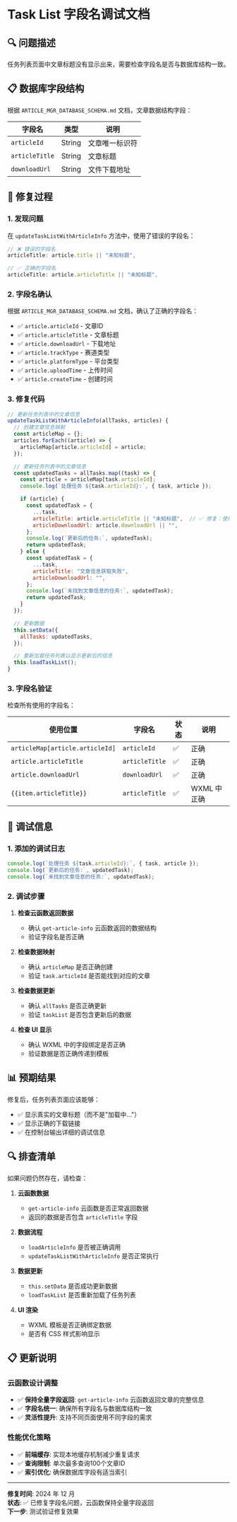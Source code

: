 # Task List 字段名调试文档

## 🔍 问题描述

任务列表页面中文章标题没有显示出来，需要检查字段名是否与数据库结构一致。

## 📋 数据库字段结构

根据 `ARTICLE_MGR_DATABASE_SCHEMA.md` 文档，文章数据结构字段：

| 字段名         | 类型   | 说明           |
| -------------- | ------ | -------------- |
| `articleId`    | String | 文章唯一标识符 |
| `articleTitle` | String | 文章标题       |
| `downloadUrl`  | String | 文件下载地址   |

## 🔧 修复过程

### **1. 发现问题**

在 `updateTaskListWithArticleInfo` 方法中，使用了错误的字段名：

```javascript
// ❌ 错误的字段名
articleTitle: article.title || "未知标题",

// ✅ 正确的字段名
articleTitle: article.articleTitle || "未知标题",
```

### **2. 字段名确认**

根据 `ARTICLE_MGR_DATABASE_SCHEMA.md` 文档，确认了正确的字段名：

- ✅ `article.articleId` - 文章ID
- ✅ `article.articleTitle` - 文章标题  
- ✅ `article.downloadUrl` - 下载地址
- ✅ `article.trackType` - 赛道类型
- ✅ `article.platformType` - 平台类型
- ✅ `article.uploadTime` - 上传时间
- ✅ `article.createTime` - 创建时间

### **3. 修复代码**

```javascript
// 更新任务列表中的文章信息
updateTaskListWithArticleInfo(allTasks, articles) {
  // 创建文章信息映射
  const articleMap = {};
  articles.forEach((article) => {
    articleMap[article.articleId] = article;
  });

  // 更新任务列表中的文章信息
  const updatedTasks = allTasks.map((task) => {
    const article = articleMap[task.articleId];
    console.log(`处理任务 ${task.articleId}:`, { task, article });

    if (article) {
      const updatedTask = {
        ...task,
        articleTitle: article.articleTitle || "未知标题",  // ✅ 修复：使用正确的字段名
        articleDownloadUrl: article.downloadUrl || "",
      };
      console.log(`更新后的任务:`, updatedTask);
      return updatedTask;
    } else {
      const updatedTask = {
        ...task,
        articleTitle: "文章信息获取失败",
        articleDownloadUrl: "",
      };
      console.log(`未找到文章信息的任务:`, updatedTask);
      return updatedTask;
    }
  });

  // 更新数据
  this.setData({
    allTasks: updatedTasks,
  });

  // 重新加载任务列表以显示更新后的信息
  this.loadTaskList();
}
```

### **3. 字段名验证**

检查所有使用的字段名：

| 使用位置                        | 字段名         | 状态 | 说明        |
| ------------------------------- | -------------- | ---- | ----------- |
| `articleMap[article.articleId]` | `articleId`    | ✅   | 正确        |
| `article.articleTitle`          | `articleTitle` | ✅   | 正确        |
| `article.downloadUrl`           | `downloadUrl`  | ✅   | 正确        |
| `{{item.articleTitle}}`         | `articleTitle` | ✅   | WXML 中正确 |

## 🐛 调试信息

### **1. 添加的调试日志**

```javascript
console.log(`处理任务 ${task.articleId}:`, { task, article });
console.log(`更新后的任务:`, updatedTask);
console.log(`未找到文章信息的任务:`, updatedTask);
```

### **2. 调试步骤**

1. **检查云函数返回数据**

   - 确认 `get-article-info` 云函数返回的数据结构
   - 验证字段名是否正确

2. **检查数据映射**

   - 确认 `articleMap` 是否正确创建
   - 验证 `task.articleId` 是否能找到对应的文章

3. **检查数据更新**

   - 确认 `allTasks` 是否正确更新
   - 验证 `taskList` 是否包含更新后的数据

4. **检查 UI 显示**
   - 确认 WXML 中的字段绑定是否正确
   - 验证数据是否正确传递到模板

## 📊 预期结果

修复后，任务列表页面应该能够：

- ✅ 显示真实的文章标题（而不是"加载中..."）
- ✅ 显示正确的下载链接
- ✅ 在控制台输出详细的调试信息

## 🔍 排查清单

如果问题仍然存在，请检查：

1. **云函数数据**

   - `get-article-info` 云函数是否正常返回数据
   - 返回的数据是否包含 `articleTitle` 字段

2. **数据流程**

   - `loadArticleInfo` 是否被正确调用
   - `updateTaskListWithArticleInfo` 是否正常执行

3. **数据更新**

   - `this.setData` 是否成功更新数据
   - `loadTaskList` 是否重新加载了任务列表

4. **UI 渲染**
   - WXML 模板是否正确绑定数据
   - 是否有 CSS 样式影响显示

## 📋 更新说明

### **云函数设计调整**
- ✅ **保持全量字段返回**: `get-article-info` 云函数返回文章的完整信息
- ✅ **字段名统一**: 确保所有字段名与数据库结构一致
- ✅ **灵活性提升**: 支持不同页面使用不同字段的需求

### **性能优化策略**
- ✅ **前端缓存**: 实现本地缓存机制减少重复请求
- ✅ **查询限制**: 单次最多查询100个文章ID
- ✅ **索引优化**: 确保数据库字段有适当索引

---

**修复时间**: 2024 年 12 月  
**状态**: ✅ 已修复字段名问题，云函数保持全量字段返回  
**下一步**: 测试验证修复效果
